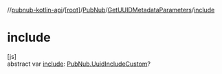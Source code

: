 //[pubnub-kotlin-api](../../../../index.md)/[[root]](../../index.md)/[PubNub](../index.md)/[GetUUIDMetadataParameters](index.md)/[include](include.md)

# include

[js]\
abstract var [include](include.md): [PubNub.UuidIncludeCustom](../-uuid-include-custom/index.md)?
